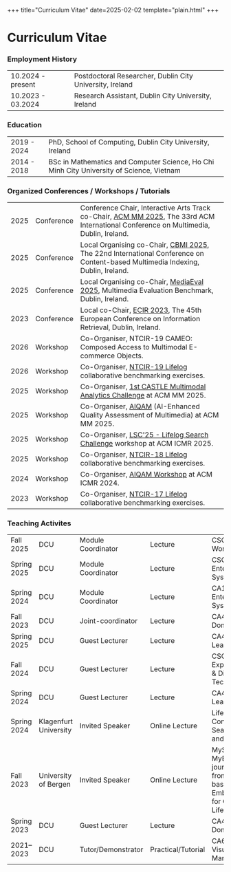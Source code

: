 +++
title="Curriculum Vitae"
date=2025-02-02
template="plain.html"
+++

# Curriculum Vitae

### Employment History

| | |
|----|----|
| 10.2024 - present | Postdoctoral Researcher, Dublin City University, Ireland |
| 10.2023 - 03.2024 | Research Assistant, Dublin City University, Ireland |

### Education

| | |
|----|----|
| 2019 - 2024 | PhD, School of Computing, Dublin City University, Ireland |
| 2014 - 2018 | BSc in Mathematics and Computer Science, Ho Chi Minh City University of Science, Vietnam |

### Organized Conferences / Workshops / Tutorials

| | | |
|---|---|---|
| 2025 | Conference | Conference Chair, Interactive Arts Track co-Chair, [ACM MM 2025](https://acmmm2025.org/), The 33rd ACM International Conference on Multimedia, Dublin, Ireland. |
| 2025 | Conference | Local Organising co-Chair, [CBMI 2025](http://www.cbmi2025.org/), The 22nd International Conference on Content-based Multimedia Indexing, Dublin, Ireland. |
| 2025 | Conference | Local Organising co-Chair, [MediaEval 2025](https://multimediaeval.github.io/), Multimedia Evaluation Benchmark, Dublin, Ireland. |
| 2023 | Conference | Local co-Chair, [ECIR 2023](http://www.ecir2023.org/), The 45th European Conference on Information Retrieval, Dublin, Ireland. |
| 2026 | Workshop | Co-Organiser, NTCIR-19 CAMEO: Composed Access to Multimodal E-commerce Objects. |
| 2026 | Workshop | Co-Organiser, [NTCIR-19 Lifelog](http://ntcir-lifelog.computing.dcu.ie/) collaborative benchmarking exercises. |
| 2025 | Workshop | Co-Organiser, [1st CASTLE Multimodal Analytics Challenge](https://castle-dataset.github.io/) at ACM MM 2025. |
| 2025 | Workshop | Co-Organiser, [AIQAM](https://aiqam.github.io/) (AI-Enhanced Quality Assessment of Multimedia) at ACM MM 2025. |
| 2025 | Workshop | Co-Organiser, [LSC'25 - Lifelog Search Challenge](http://lifelogsearch.org/lsc/) workshop at ACM ICMR 2025. |
| 2025 | Workshop | Co-Organiser, [NTCIR-18 Lifelog](http://ntcir-lifelog.computing.dcu.ie/) collaborative benchmarking exercises. |
| 2024 | Workshop | Co-Organiser, [AIQAM Workshop](https://aiqam.github.io/) at ACM ICMR 2024. |
| 2023 | Workshop | Co-Organiser, [NTCIR-17 Lifelog](http://ntcir-lifelog.computing.dcu.ie/) collaborative benchmarking exercises. |

### Teaching Activites

| | | | | |
|----|----|----|----|----|
| Fall 2025 | DCU | Module Coordinator | Lecture | CSC1009: Digital World |
| Spring 2025 | DCU | Module Coordinator | Lecture | CSC1063: Managing Enterprise Computer Systems |
| Spring 2024 | DCU | Module Coordinator | Lecture | CA114: Managing Enterprise Computer Systems |
| Fall 2023 | DCU | Joint-coordinator | Lecture | CA4025: Application Domains 3 |
| Spring 2025 | DCU | Guest Lecturer | Lecture | CA4109: Machine Learning |
| Fall 2024 | DCU | Guest Lecturer | Lecture | CSC1116/CSC1043: Exploring Innovative & Disruptive Technologies |
| Spring 2024 | DCU | Guest Lecturer | Lecture | CA4109: Machine Learning |
| Spring 2024 | Klagenfurt University | Invited Speaker | Online Lecture | Lifelogging: Concept-based Search, Embeddings, and QA |
| Fall 2023 | University of Bergen | Invited Speaker | Online Lecture | MySceal and MyEachtra. A journey in lifelogging from Concept-based Search to Embedding models for Q&amp;A from Lifelogs |
| Spring 2023 | DCU | Guest Lecturer | Lecture | CA4016: Application Domains 2 |
| 2021–2023 | DCU | Tutor/Demonstrator | Practical/Tutorial | CA682: Data Visualisation and Management |
